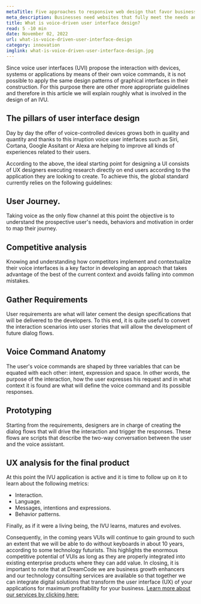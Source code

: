 ```yaml
---
metaTitle: Five approaches to responsive web design that favor business brand positioning
meta_description: Businesses need websites that fully meet the needs and capabilities of the devices from which their customers access them. This is a standard that all programmers oriented to mobile development cannot fail to meet.
title: What is voice-driven user interface design?
read: 5 -10 min
date: November 02, 2022
url: what-is-voice-driven-user-interface-design
category: innovation
imglink: what-is-voice-driven-user-interface-design.jpg
---
```


Since voice user interfaces (UVI) propose the interaction with devices, systems or applications by means of their own voice commands, it is not possible to apply the same design patterns of graphical interfaces in their construction. For this purpose there are other more appropriate guidelines and therefore in this article we will explain roughly what is involved in the design of an IVU.

## The pillars of user interface design

Day by day the offer of voice-controlled devices grows both in quality and quantity and thanks to this irruption voice user interfaces such as Siri, Cortana, Google Assitant or Alexa are helping to improve all kinds of experiences related to their users.

According to the above, the ideal starting point for designing a UI consists of UX designers executing research directly on end users according to the application they are looking to create. To achieve this, the global standard currently relies on the following guidelines:

## User Journey.

Taking voice as the only flow channel at this point the objective is to understand the prospective user's needs, behaviors and motivation in order to map their journey.

## Competitive analysis

Knowing and understanding how competitors implement and contextualize their voice interfaces is a key factor in developing an approach that takes advantage of the best of the current context and avoids falling into common mistakes.

## Gather Requirements

User requirements are what will later cement the design specifications that will be delivered to the developers. To this end, it is quite useful to convert the interaction scenarios into user stories that will allow the development of future dialog flows.

## Voice Command Anatomy

The user's voice commands are shaped by three variables that can be equated with each other: intent, expression and space. In other words, the purpose of the interaction, how the user expresses his request and in what context it is found are what will define the voice command and its possible responses.

## Prototyping

Starting from the requirements, designers are in charge of creating the dialog flows that will drive the interaction and trigger the responses. These flows are scripts that describe the two-way conversation between the user and the voice assistant.

## UX analysis for the final product

At this point the IVU application is active and it is time to follow up on it to learn about the following metrics:

- Interaction.
- Language.
- Messages, intentions and expressions.
- Behavior patterns.

Finally, as if it were a living being, the IVU learns, matures and evolves.

Consequently, in the coming years VUIs will continue to gain ground to such an extent that we will be able to do without keyboards in about 10 years, according to some technology futurists. This highlights the enormous competitive potential of VUIs as long as they are properly integrated into existing enterprise products where they can add value.
In closing, it is important to note that at DreamCode we are business growth enhancers and our technology consulting services are available so that together we can integrate digital solutions that transform the user interface (UX) of your applications for maximum profitability for your business. [Learn more about our services by clicking here:](https://www.dreamcodesoft.com/services)

